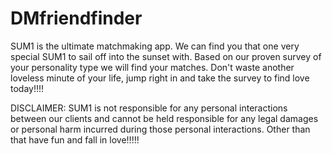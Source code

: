 # DMfriendfinder
SUM1 is the ultimate matchmaking app.  We can find you that one very special SUM1 to sail off into the sunset with.  Based on our proven survey of your personality type we will find your matches.  Don't waste another loveless minute of your life, jump right in and take the survey to find love today!!!!

DISCLAIMER: SUM1 is not responsible for any personal interactions between our clients and cannot be held responsible for any legal damages or personal harm incurred during those personal interactions.  Other than that have fun and fall in love!!!!!